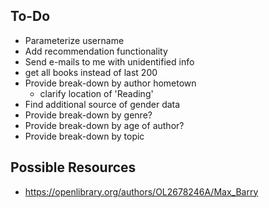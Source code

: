 ## To-Do
- Parameterize username
- Add recommendation functionality
- Send e-mails to me with unidentified info
- get all books instead of last 200
- Provide break-down by author hometown
  - clarify location of 'Reading'
- Find additional source of gender data
- Provide break-down by genre?
- Provide break-down by age of author?
- Provide break-down by topic

## Possible Resources
- https://openlibrary.org/authors/OL2678246A/Max_Barry